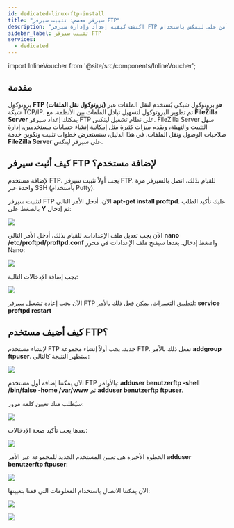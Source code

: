 ```yaml
---
id: dedicated-linux-ftp-install
title: "سيرفر مخصص: تثبيت سيرفر FTP"
description: "اكتشف كيفية إعداد وإدارة سيرفر FTP آمن على لينكس باستخدام FileZilla Server لتسهيل نقل الملفات والوصول للمستخدمين → تعلّم المزيد الآن"
sidebar_label: تثبيت سيرفر FTP
services:
  - dedicated
---
```


import InlineVoucher from '@site/src/components/InlineVoucher';

## مقدمة

بروتوكول **FTP (بروتوكول نقل الملفات)** هو بروتوكول شبكي يُستخدم لنقل الملفات عبر شبكة TCP/IP. تم تطوير البروتوكول لتسهيل تبادل الملفات بين الأنظمة. مع **FileZilla Server** يمكنك إعداد سيرفر FTP على نظام تشغيل لينكس. FileZilla Server سهل التثبيت والتهيئة، ويقدم ميزات كثيرة مثل إمكانية إنشاء حسابات مستخدمين، إدارة صلاحيات الوصول ونقل الملفات. في هذا الدليل، سنستعرض خطوات تثبيت وتكوين خدمة **FileZilla Server** على سيرفر لينكس.

<InlineVoucher />

## كيف أثبت سيرفر FTP لإضافة مستخدم؟

لإضافة مستخدم FTP، يجب أولاً تثبيت سيرفر FTP. للقيام بذلك، اتصل بالسيرفر مرة واحدة عبر SSH (باستخدام Putty).

لتثبيت سيرفر FTP الآن، أدخل الأمر التالي **apt-get install proftpd**. عليك تأكيد الطلب بالضغط على **Y** ثم إدخال:

![](https://screensaver01.zap-hosting.com/index.php/s/MWzQMoq5yrRXP7Y/preview)

الآن يجب تعديل ملف الإعدادات. للقيام بذلك، أدخل الأمر التالي **nano /etc/proftpd/proftpd.conf** واضغط إدخال. بعدها سيفتح ملف الإعدادات في محرر Nano:

![](https://screensaver01.zap-hosting.com/index.php/s/8X4A6MZEr27YqFf/preview)

يجب إضافة الإدخالات التالية:

![](https://screensaver01.zap-hosting.com/index.php/s/7ykDgQeP2qTHSbm/preview)

الآن يجب إعادة تشغيل سيرفر FTP لتطبيق التغييرات. يمكن فعل ذلك بالأمر: **service proftpd restart**

## كيف أضيف مستخدم FTP؟

لإنشاء مستخدم FTP جديد، يجب أولاً إنشاء مجموعة FTP. نفعل ذلك بالأمر **addgroup ftpuser**. ستظهر النتيجة كالتالي:

![](https://screensaver01.zap-hosting.com/index.php/s/eQ2yfySHYx3Wzcp/preview)

الآن يمكننا إضافة أول مستخدم FTP بالأوامر: **adduser benutzerftp -shell /bin/false -home /var/www** ثم **adduser benutzerftp ftpuser**.

سيُطلب منك تعيين كلمة مرور:

![](https://screensaver01.zap-hosting.com/index.php/s/4cmAAMcBaoTQ4QD/preview)

بعدها يجب تأكيد صحة الإدخالات:

![](https://screensaver01.zap-hosting.com/index.php/s/6bNjWnr7ie3Cnty/preview)

الخطوة الأخيرة هي تعيين المستخدم الجديد للمجموعة عبر الأمر **adduser benutzerftp ftpuser**:

![](https://screensaver01.zap-hosting.com/index.php/s/bj277RHHMBQtPbp/preview)

الآن يمكننا الاتصال باستخدام المعلومات التي قمنا بتعيينها:

![](https://screensaver01.zap-hosting.com/index.php/s/7toWfnRSmQzGL9r/preview)


![](https://screensaver01.zap-hosting.com/index.php/s/oHsAKpc7MHqEQCF/preview)


<InlineVoucher />